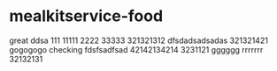# mealkitservice-food
great
ddsa
111
11111
2222
33333
321321312
dfsdadsadsadas
321321421
gogogogo
checking
fdsfsadfsad
42142134214
3231121
gggggg
rrrrrrr
32132131
